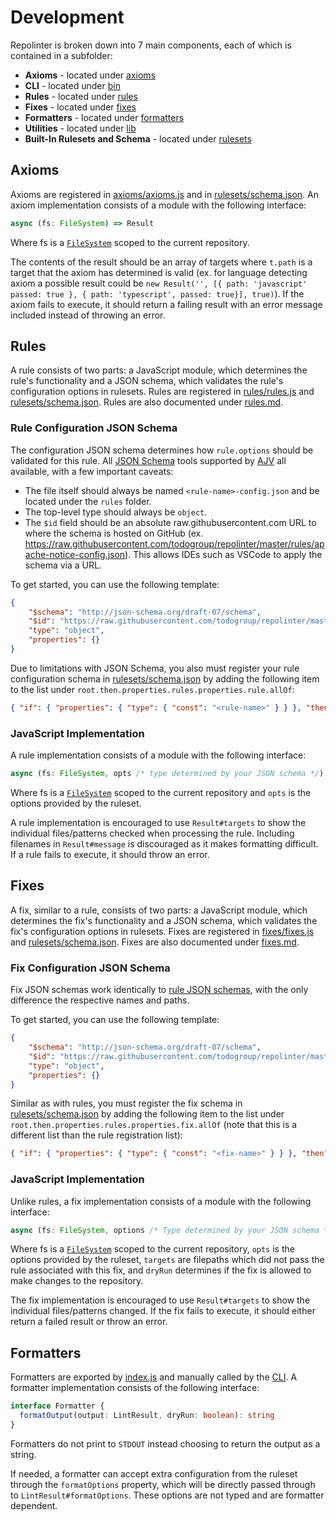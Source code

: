 # Development

Repolinter is broken down into 7 main components, each of which is contained in a subfolder:

- **Axioms** - located under [axioms](../../axioms)
- **CLI** - located under [bin](../../bin)
- **Rules** - located under [rules](../../rules)
- **Fixes** - located under [fixes](../../fixes)
- **Formatters** - located under [formatters](../../formatters)
- **Utilities** - located under [lib](../../lib)
- **Built-In Rulesets and Schema** - located under [rulesets](../../rulesets)

## Axioms

Axioms are registered in [axioms/axioms.js](../../axioms/axioms.js) and in [rulesets/schema.json](../../rulesets/schema.json). An axiom implementation consists of a module with the following interface:

```TypeScript
async (fs: FileSystem) => Result
```

Where fs is a [`FileSystem`](../../lib/file_system.js) scoped to the current repository.

The contents of the result should be an array of targets where `t.path` is a target that the axiom has determined is valid (ex. for language detecting axiom a possible result could be `new Result('', [{ path: 'javascript' passed: true }, { path: 'typescript', passed: true}], true)`). If the axiom fails to execute, it should return a failing result with an error message included instead of throwing an error.

## Rules

A rule consists of two parts: a JavaScript module, which determines the rule's functionality and a JSON schema, which validates the rule's configuration options in rulesets. Rules are registered in [rules/rules.js](../../rules/rules.js) and [rulesets/schema.json](../../rulesets/schema.json). Rules are also documented under [rules.md](./rules.md).

### Rule Configuration JSON Schema

The configuration JSON schema determines how `rule.options` should be validated for this rule. All [JSON Schema](https://json-schema.org/) tools supported by [AJV](https://ajv.js.org/) all available, with a few important caveats:

- The file itself should always be named `<rule-name>-config.json` and be located under the `rules` folder.
- The top-level type should always be `object`.
- The `$id` field should be an absolute raw.githubusercontent.com URL to where the schema is hosted on GitHub (ex. https://raw.githubusercontent.com/todogroup/repolinter/master/rules/apache-notice-config.json). This allows IDEs such as VSCode to apply the schema via a URL.

To get started, you can use the following template:

```JSON
{
    "$schema": "http://json-schema.org/draft-07/schema",
    "$id": "https://raw.githubusercontent.com/todogroup/repolinter/master/rules/<rule-name>-config.json",
    "type": "object",
    "properties": {}
}
```

Due to limitations with JSON Schema, you also must register your rule configuration schema in [rulesets/schema.json](../../rulesets/schema.json) by adding the following item to the list under `root.then.properties.rules.properties.rule.allOf`:

```JSON
{ "if": { "properties": { "type": { "const": "<rule-name>" } } }, "then": { "properties": { "options": { "$ref": "../rules/<rule-name>-config.json" } } } }
```

### JavaScript Implementation

A rule implementation consists of a module with the following interface:

```TypeScript
async (fs: FileSystem, opts /* type determined by your JSON schema */) => Result
```

Where fs is a [`FileSystem`](../../lib/file_system.js) scoped to the current repository and `opts` is the options provided by the ruleset.

A rule implementation is encouraged to use `Result#targets` to show the individual files/patterns checked when processing the rule. Including filenames in `Result#message` is discouraged as it makes formatting difficult. If a rule fails to execute, it should throw an error.

## Fixes

A fix, similar to a rule, consists of two parts: a JavaScript module, which determines the fix's functionality and a JSON schema, which validates the fix's configuration options in rulesets. Fixes are registered in [fixes/fixes.js](../../fixes/fixes.js) and [rulesets/schema.json](../../rulesets/schema.json). Fixes are also documented under [fixes.md](./fixes.md).

### Fix Configuration JSON Schema

Fix JSON schemas work identically to [rule JSON schemas](#rule-configuration-json-schema), with the only difference the respective names and paths.

To get started, you can use the following template:

```JSON
{
    "$schema": "http://json-schema.org/draft-07/schema",
    "$id": "https://raw.githubusercontent.com/todogroup/repolinter/master/fixes/<fix-name>-config.json",
    "type": "object",
    "properties": {}
}
```

Similar as with rules, you must register the fix schema in [rulesets/schema.json](../../rulesets/schema.json) by adding the following item to the list under `root.then.properties.rules.properties.fix.allOf` (note that this is a different list than the rule registration list):

```JSON
{ "if": { "properties": { "type": { "const": "<fix-name>" } } }, "then": { "properties": { "options": { "$ref": "../rules/<fix-name>-config.json" } } } }
```

### JavaScript Implementation

Unlike rules, a fix implementation consists of a module with the following interface:

```TypeScript
async (fs: FileSystem, options /* Type determined by your JSON schema */, targets: string[], dryRun: boolean) => Result
```

Where fs is a [`FileSystem`](../../lib/file_system.js) scoped to the current repository, `opts` is the options provided by the ruleset, `targets` are filepaths which did not pass the rule associated with this fix, and `dryRun` determines if the fix is allowed to make changes to the repository.

The fix implementation is encouraged to use `Result#targets` to show the individual files/patterns changed. If the fix fails to execute, it should either return a failed result or throw an error.

## Formatters

Formatters are exported by [index.js](../../index.js) and manually called by the [CLI](../../bin/repolinter.js). A formatter implementation consists of the following interface:

```TypeScript
interface Formatter {
  formatOutput(output: LintResult, dryRun: boolean): string
}
```

Formatters do not print to `STDOUT` instead choosing to return the output as a string.

If needed, a formatter can accept extra configuration from the ruleset through the `formatOptions` property, which will be directly passed through to `LintResult#formatOptions`. These options are not typed and are formatter dependent.

